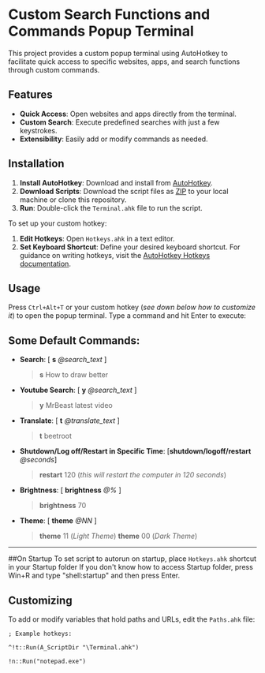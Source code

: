 # Custom Search Functions and Commands Popup Terminal

This project provides a custom popup terminal using AutoHotkey to facilitate quick access to specific websites, apps, and search functions through custom commands.

## Features

- **Quick Access**: Open websites and apps directly from the terminal.
- **Custom Search**: Execute predefined searches with just a few keystrokes.
- **Extensibility**: Easily add or modify commands as needed.

## Installation

1. **Install AutoHotkey**: Download and install from [AutoHotkey](https://www.autohotkey.com/).
2. **Download Scripts**: Download the script files as [ZIP](https://github.com/zarkyzaric/Terminal-v2/archive/refs/heads/main.zip) to your local machine or clone this repository.
3. **Run**: Double-click the `Terminal.ahk` file to run the script.


To set up your custom hotkey:
1. **Edit Hotkeys**: Open `Hotkeys.ahk` in a text editor.
2. **Set Keyboard Shortcut**: Define your desired keyboard shortcut. For guidance on writing hotkeys, visit the [AutoHotkey Hotkeys documentation](https://www.autohotkey.com/docs/Hotkeys.htm).

## Usage

Press `Ctrl+Alt+T` or your custom hotkey (*see down below how to customize it*) to open the popup terminal. Type a command and hit Enter to execute:

## Some Default Commands:
- **Search**: [ **s** *@search_text* ]
    > **s** How to draw better
- **Youtube Search**: [ **y** *@search_text* ]
    > **y** MrBeast latest video
- **Translate**: [ **t** *@translate_text* ]
    > **t** beetroot
- **Shutdown/Log off/Restart in Specific Time**: [**shutdown/logoff/restart** *@seconds*]
    > **restart** 120 (*this will restart the computer in 120 seconds*)
- **Brightness**: [ **brightness** *@%* ]
    > **brightness** 70
- **Theme**: [ **theme** *@NN* ]
    > **theme** 11 (*Light Theme*)
    > **theme** 00 (*Dark Theme*)
---
##On Startup
To set script to autorun on startup, place `Hotkeys.ahk` shortcut in your Startup folder
If you don't know how to access Startup folder, press Win+R and type "shell:startup" and then press Enter.

## Customizing

To add or modify variables that hold paths and URLs, edit the `Paths.ahk` file:
```ahk
; Example hotkeys:

^!t::Run(A_ScriptDir "\Terminal.ahk")

!n::Run("notepad.exe")

